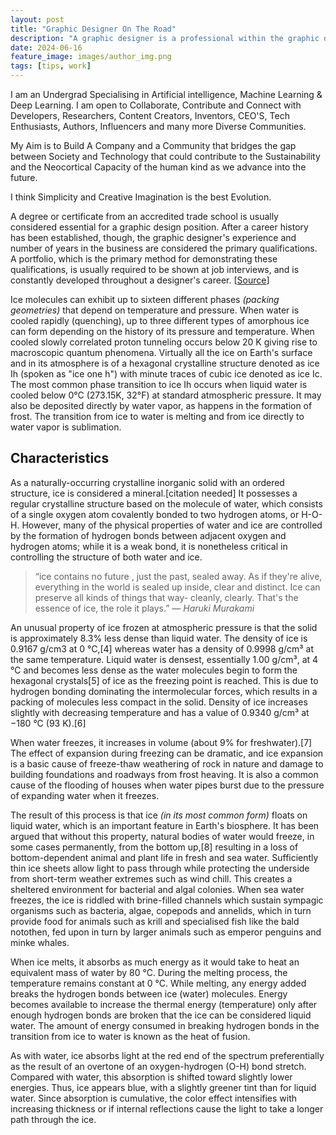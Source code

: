 ```yaml
---
layout: post
title: "Graphic Designer On The Road"
description: "A graphic designer is a professional within the graphic design and graphic arts industry."
date: 2024-06-16
feature_image: images/author_img.png
tags: [tips, work]
---
```


I am an Undergrad Specialising in Artificial intelligence, Machine Learning & Deep Learning. I am open to 
Collaborate, Contribute and Connect with Developers, Researchers, Content Creators, Inventors, CEO'S,
Tech Enthusiasts, Authors, Influencers and many more Diverse Communities.

My Aim is to Build A Company and a Community that bridges the gap between Society and Technology that could contribute to the Sustainability and the Neocortical Capacity of the human kind as we advance into the future.

I think Simplicity and Creative Imagination is the best Evolution.

<!--more-->

A degree or certificate from an accredited trade school is usually considered essential for a graphic design position. After a career history has been established, though, the graphic designer's experience and number of years in the business are considered the primary qualifications. A portfolio, which is the primary method for demonstrating these qualifications, is usually required to be shown at job interviews, and is constantly developed throughout a designer's career. [[Source](https://en.wikipedia.org/wiki/Graphic_designer)]

Ice molecules can exhibit up to sixteen different phases _(packing geometries)_ that depend on temperature and pressure. When water is cooled rapidly (quenching), up to three different types of amorphous ice can form depending on the history of its pressure and temperature. When cooled slowly correlated proton tunneling occurs below 20 K giving rise to macroscopic quantum phenomena. Virtually all the ice on Earth's surface and in its atmosphere is of a hexagonal crystalline structure denoted as ice Ih (spoken as "ice one h") with minute traces of cubic ice denoted as ice Ic. The most common phase transition to ice Ih occurs when liquid water is cooled below 0°C (273.15K, 32°F) at standard atmospheric pressure. It may also be deposited directly by water vapor, as happens in the formation of frost. The transition from ice to water is melting and from ice directly to water vapor is sublimation.

## Characteristics

As a naturally-occurring crystalline inorganic solid with an ordered structure, ice is considered a mineral.[citation needed] It possesses a regular crystalline structure based on the molecule of water, which consists of a single oxygen atom covalently bonded to two hydrogen atoms, or H-O-H. However, many of the physical properties of water and ice are controlled by the formation of hydrogen bonds between adjacent oxygen and hydrogen atoms; while it is a weak bond, it is nonetheless critical in controlling the structure of both water and ice.

> “ice contains no future , just the past, sealed away. As if they're alive, everything in the world is sealed up inside, clear and distinct. Ice can preserve all kinds of things that way- cleanly, clearly. That's the essence of ice, the role it plays.”
> <cite>― Haruki Murakami</cite>

An unusual property of ice frozen at atmospheric pressure is that the solid is approximately 8.3% less dense than liquid water. The density of ice is 0.9167 g/cm3 at 0 °C,[4] whereas water has a density of 0.9998 g/cm³ at the same temperature. Liquid water is densest, essentially 1.00 g/cm³, at 4 °C and becomes less dense as the water molecules begin to form the hexagonal crystals[5] of ice as the freezing point is reached. This is due to hydrogen bonding dominating the intermolecular forces, which results in a packing of molecules less compact in the solid. Density of ice increases slightly with decreasing temperature and has a value of 0.9340 g/cm³ at −180 °C (93 K).[6]

When water freezes, it increases in volume (about 9% for freshwater).[7] The effect of expansion during freezing can be dramatic, and ice expansion is a basic cause of freeze-thaw weathering of rock in nature and damage to building foundations and roadways from frost heaving. It is also a common cause of the flooding of houses when water pipes burst due to the pressure of expanding water when it freezes.

The result of this process is that ice _(in its most common form)_ floats on liquid water, which is an important feature in Earth's biosphere. It has been argued that without this property, natural bodies of water would freeze, in some cases permanently, from the bottom up,[8] resulting in a loss of bottom-dependent animal and plant life in fresh and sea water. Sufficiently thin ice sheets allow light to pass through while protecting the underside from short-term weather extremes such as wind chill. This creates a sheltered environment for bacterial and algal colonies. When sea water freezes, the ice is riddled with brine-filled channels which sustain sympagic organisms such as bacteria, algae, copepods and annelids, which in turn provide food for animals such as krill and specialised fish like the bald notothen, fed upon in turn by larger animals such as emperor penguins and minke whales.

When ice melts, it absorbs as much energy as it would take to heat an equivalent mass of water by 80 °C. During the melting process, the temperature remains constant at 0 °C. While melting, any energy added breaks the hydrogen bonds between ice (water) molecules. Energy becomes available to increase the thermal energy (temperature) only after enough hydrogen bonds are broken that the ice can be considered liquid water. The amount of energy consumed in breaking hydrogen bonds in the transition from ice to water is known as the heat of fusion.

As with water, ice absorbs light at the red end of the spectrum preferentially as the result of an overtone of an oxygen-hydrogen (O-H) bond stretch. Compared with water, this absorption is shifted toward slightly lower energies. Thus, ice appears blue, with a slightly greener tint than for liquid water. Since absorption is cumulative, the color effect intensifies with increasing thickness or if internal reflections cause the light to take a longer path through the ice.
